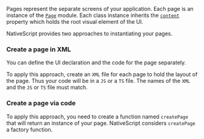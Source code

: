 Pages represent the separate screens of your application. Each page is an instance of the [`Page`](http://docs.nativescript.org/api-reference/classes/_ui_page_.page.html) module. Each class instance inherits the [`content`](http://docs.nativescript.org/api-reference/classes/_ui_content_view_.contentview.html) property which holds the root visual element of the UI.

NativeScript provides two approaches to instantiating your pages.

### Create a page in XML

You can define the UI declaration and the code for the page separately.

To apply this approach, create an `XML` file for each page to hold the layout of the page. Thus your code will be in a `JS` or a `TS` file. The names of the `XML` and the `JS` or `TS` file must match.
<snippet id='page-basics-xml'/>
<snippet id='page-basics-js'/>
<snippet id='page-basics-ts'/>

### Create a page via code

To apply this approach, you need to create a function named `createPage` that will return an instance of your page. NativeScript considers `createPage` a factory function.
<snippet id='page-code-create-js'/>
<snippet id='page-code-create-ts'/>